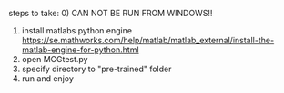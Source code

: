 steps to take:
0) CAN NOT BE RUN FROM WINDOWS!!
1) install matlabs python engine https://se.mathworks.com/help/matlab/matlab_external/install-the-matlab-engine-for-python.html
2) open MCGtest.py
3) specify directory to "pre-trained" folder
4) run and enjoy
